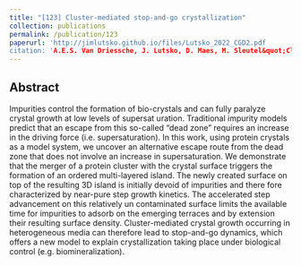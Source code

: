 ```yaml
---
title: "[123] Cluster-mediated stop-and-go crystallization"
collection: publications
permalink: /publication/123
paperurl: 'http://jimlutsko.github.io/files/Lutsko_2022_CGD2.pdf
citation: 'A.E.S. Van Driessche, J. Lutsko, D. Maes, M. Sleutel&quot;Cluster-mediated stop-and-go crystallization&quot;, <i>J. Crystal Growth</i>, 903, 127024(2022); doi:10.1016/j.jcrysgro.2022.127024'
---
```

Abstract
---
Impurities control the formation of bio-crystals and can fully paralyze crystal growth at low levels of supersat­
uration. Traditional impurity models predict that an escape from this so-called “dead zone” requires an increase
in the driving force (i.e. supersaturation). In this work, using protein crystals as a model system, we uncover an
alternative escape route from the dead zone that does not involve an increase in supersaturation. We demonstrate
that the merger of a protein cluster with the crystal surface triggers the formation of an ordered multi-layered
island. The newly created surface on top of the resulting 3D island is initially devoid of impurities and there­
fore characterized by near-pure step growth kinetics. The accelerated step advancement on this relatively un­
contaminated surface limits the available time for impurities to adsorb on the emerging terraces and by extension
their resulting surface density. Cluster-mediated crystal growth occurring in heterogeneous media can therefore
lead to stop-and-go dynamics, which offers a new model to explain crystallization taking place under biological
control (e.g. biomineralization).



